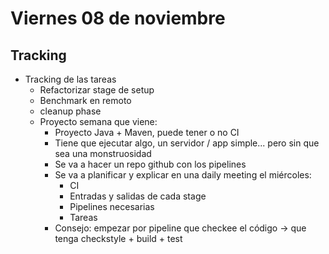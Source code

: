 # Viernes 08 de noviembre
## Tracking

- Tracking de las tareas
  - Refactorizar stage de setup
  - Benchmark en remoto
  - cleanup phase
  - Proyecto semana que viene:
    - Proyecto Java + Maven, puede tener o no CI
    - Tiene que ejecutar algo, un servidor / app simple... pero sin que sea una monstruosidad
    - Se va a hacer un repo github con los pipelines
    - Se va a planificar y explicar en una daily meeting el miércoles:
      - CI
      - Entradas y salidas de cada stage
      - Pipelines necesarias
      - Tareas
    - Consejo: empezar por pipeline que checkee el código -> que tenga checkstyle + build + test
  
